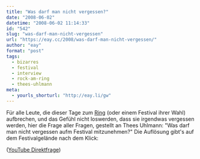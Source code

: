 ```yaml
---
title: "Was darf man nicht vergessen?"
date: "2008-06-02"
datetime: "2008-06-02 11:14:33"
id: "542"
slug: "was-darf-man-nicht-vergessen"
url: "https://eay.cc/2008/was-darf-man-nicht-vergessen/"
author: "eay"
format: "post"
tags:
  - bizarres
  - festival
  - interview
  - rock-am-ring
  - thees-uhlmann
meta:
  - yourls_shorturl: "http://eay.li/gw"
---
```


Für alle Leute, die dieser Tage zum [Ring](//eay.cc/tag/rockamring/) (oder einem Festival ihrer Wahl) aufbrechen, und das Gefühl nicht loswerden, dass sie irgendwas vergessen werden, hier die Frage aller Fragen, gestellt an Thees Uhlmann: "Was darf man nicht vergessen aufm Festival mitzunehmen?" Die Auflösung gibt's auf dem Festivalgelände nach dem Klick:

 ([YouTube Direktfrage](http://www.youtube.com/watch?v=YpkBzcIIizA))
